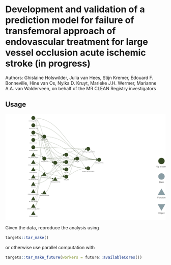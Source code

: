 # Development and validation of a prediction model for failure of transfemoral approach of endovascular treatment for large vessel occlusion acute ischemic stroke (in progress)

Authors: Ghislaine Holswilder, Julia van Hees, Stijn Kremer, Edouard F. Bonneville, Hine van Os, Nyika D. Kruyt, Marieke J.H. Wermer, Marianne A.A. van Walderveen, on behalf of the MR CLEAN Registry investigators

## Usage

![](analysis/targets-pipeline.png)

Given the data, reproduce the analysis using

``` r
targets::tar_make()
```

or otherwise use parallel computation with

``` r
targets::tar_make_future(workers = future::availableCores())
```